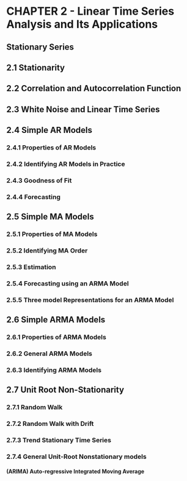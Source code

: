 # CHAPTER 2 - Linear Time Series Analysis and Its Applications
## Stationary Series

## 2.1 Stationarity

## 2.2 Correlation and Autocorrelation Function

## 2.3 White Noise and Linear Time Series

## 2.4 Simple AR Models
### 2.4.1 Properties of AR Models
### 2.4.2 Identifying AR Models in Practice
### 2.4.3 Goodness of Fit
### 2.4.4 Forecasting

## 2.5 Simple MA Models
### 2.5.1 Properties of MA Models
### 2.5.2 Identifying MA Order
### 2.5.3 Estimation
### 2.5.4 Forecasting using an ARMA Model
### 2.5.5 Three model Representations for an ARMA Model

## 2.6 Simple ARMA Models
### 2.6.1 Properties of ARMA Models
### 2.6.2 General ARMA Models
### 2.6.3 Identifying ARMA Models


## 2.7 Unit Root Non-Stationarity
### 2.7.1 Random Walk
### 2.7.2 Random Walk with Drift
### 2.7.3 Trend Stationary Time Series
### 2.7.4 General Unit-Root Nonstationary models 
#### (ARIMA) Auto-regressive Integrated Moving Average
